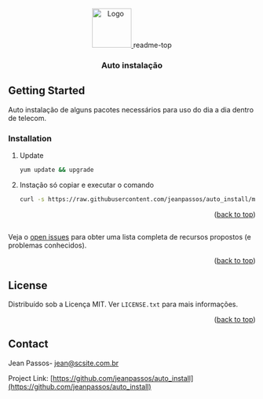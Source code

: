 <!-- Improved compatibility of back to top link: See: https://github.com/othneildrew/Best-README-Template/pull/73 -->

<a name="readme-top"></a>

<!--
*** Thanks for checking out the Best-README-Template. If you have a suggestion
*** that would make this better, please fork the repo and create a pull request
*** or simply open an issue with the tag "enhancement".
*** Don't forget to give the project a star!
*** Thanks again! Now go create something AMAZING! :D
-->

<!-- PROJECT SHIELDS -->
<!--
*** I'm using markdown "reference style" links for readability.
*** Reference links are enclosed in brackets [ ] instead of parentheses ( ).
*** See the bottom of this document for the declaration of the reference variables
*** for contributors-url, forks-url, etc. This is an optional, concise syntax you may use.
*** https://www.markdownguide.org/basic-syntax/#reference-style-links
-->

<!-- PROJECT LOGO -->
<br />
<div align="center">
  <a href="https://github.com/jeanpassos/discador-robo-cagece/">
    <img src="images/discador." alt="Logo" width="80" height="80">
  </a>
readme-top
<h3 align="center">Auto instalação </h3>

<!--   <p align="center">
    Descrição:
    <br />
    <a href="https://github.com/github_username/repo_name"><strong>Detalhes »</strong></a>
    <br />
    <br />
    <a href="https://github.com/github_username/repo_name">Imagens</a>
    ·
    <a href="https://github.com/github_username/repo_name/issues/new?labels=bug&template=bug-report---.md">Instação</a>
    ·
    <a href="https://github.com/github_username/repo_name/issues/new?labels=enhancement&template=feature-request---.md">Request Feature</a>
  </p> -->
</div>

## Getting Started

Auto instalação de alguns pacotes necessários para uso do dia a dia dentro de telecom.
### Installation

1. Update
   ```sh
   yum update && upgrade

   ```
2. Instação só copiar e executar o comando
   ```sh
   curl -s https://raw.githubusercontent.com/jeanpassos/auto_install/main/install.sh | bash
   ```


<p align="right">(<a href="#readme-top">back to top</a>)</p>

<!-- ROADMAP -->

##

Veja o [open issues](https://github.com/github_username/repo_name/issues) para obter uma lista completa de recursos propostos (e problemas conhecidos).

<p align="right">(<a href="#readme-top">back to top</a>)</p>

<!-- LICENSE -->

## License

Distribuído sob a Licença MIT. Ver `LICENSE.txt` para mais informações.

<p align="right">(<a href="#readme-top">back to top</a>)</p>

<!-- CONTACT -->

## Contact

Jean Passos- jean@scsite.com.br

Project Link: [https://github.com/jeanpassos/auto_install](https://github.com/jeanpassos/auto_install)
